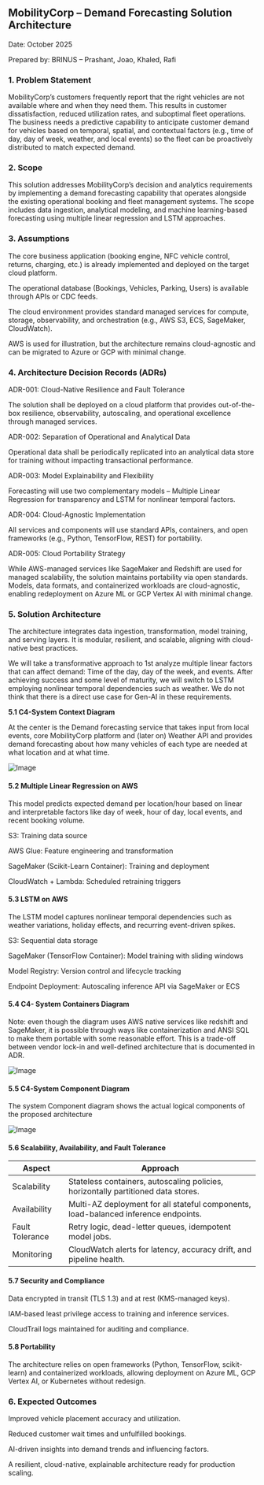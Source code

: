 ## MobilityCorp – Demand Forecasting Solution Architecture

Date: October 2025

Prepared by: BRINUS – Prashant, Joao, Khaled, Rafi

### 1. Problem Statement

MobilityCorp’s customers frequently report that the right vehicles are not available where and when they need them. This results in customer dissatisfaction, reduced utilization rates, and suboptimal fleet operations. The business needs a predictive capability to anticipate customer demand for vehicles based on temporal, spatial, and contextual factors (e.g., time of day, day of week, weather, and local events) so the fleet can be proactively distributed to match expected demand.

### 2. Scope

This solution addresses MobilityCorp’s decision and analytics requirements by implementing a demand forecasting capability that operates alongside the existing operational booking and fleet management systems. The scope includes data ingestion, analytical modeling, and machine learning-based forecasting using multiple linear regression and LSTM approaches.

### 3. Assumptions

The core business application (booking engine, NFC vehicle control, returns, charging, etc.) is already implemented and deployed on the target cloud platform.

The operational database (Bookings, Vehicles, Parking, Users) is available through APIs or CDC feeds.

The cloud environment provides standard managed services for compute, storage, observability, and orchestration (e.g., AWS S3, ECS, SageMaker, CloudWatch).

AWS is used for illustration, but the architecture remains cloud-agnostic and can be migrated to Azure or GCP with minimal change.

### 4. Architecture Decision Records (ADRs)

ADR-001: Cloud-Native Resilience and Fault Tolerance

The solution shall be deployed on a cloud platform that provides out-of-the-box resilience, observability, autoscaling, and operational excellence through managed services.

ADR-002: Separation of Operational and Analytical Data

Operational data shall be periodically replicated into an analytical data store for training without impacting transactional performance.

ADR-003: Model Explainability and Flexibility

Forecasting will use two complementary models – Multiple Linear Regression for transparency and LSTM for nonlinear temporal factors.

ADR-004: Cloud-Agnostic Implementation

All services and components will use standard APIs, containers, and open frameworks (e.g., Python, TensorFlow, REST) for portability.

ADR-005: Cloud Portability Strategy

While AWS-managed services like SageMaker and Redshift are used for managed scalability, the solution maintains portability via open standards. Models, data formats, and containerized workloads are cloud-agnostic, enabling redeployment on Azure ML or GCP Vertex AI with minimal change.

### 5. Solution Architecture

The architecture integrates data ingestion, transformation, model training, and serving layers. It is modular, resilient, and scalable, aligning with cloud-native best practices.

We will take a transformative approach to 1st analyze multiple linear factors that can affect demand: Time of the day, day of the week, and events.
After achieving success and some level of maturity, we will switch to LSTM employing nonlinear temporal dependencies such as weather. 
We do not think that there is a direct use case for Gen-AI in these requirements.

**5.1 C4-System Context Diagram**

At the center is the Demand forecasting service that takes input from local events, core MobilityCorp platform and (later on) Weather API and provides demand forecasting about how many vehicles of each type are needed at what location and at what time.

![Image](MobilityCorp_Solution_Architecture_artifacts/image_000000_2e54e972e7bd82595eb636c300ac9012247b9c11ca133054690508eebf00dfdc.png)

#### 5.2 Multiple Linear Regression on AWS

This model predicts expected demand per location/hour based on linear and interpretable factors like day of week, hour of day, local events, and recent booking volume.

S3: Training data source

AWS Glue: Feature engineering and transformation

SageMaker (Scikit-Learn Container): Training and deployment

CloudWatch + Lambda: Scheduled retraining triggers

#### 5.3 LSTM on AWS

The LSTM model captures nonlinear temporal dependencies such as weather variations, holiday effects, and recurring event-driven spikes.

S3: Sequential data storage

SageMaker (TensorFlow Container): Model training with sliding windows

Model Registry: Version control and lifecycle tracking

Endpoint Deployment: Autoscaling inference API via SageMaker or ECS

#### 5.4 C4- System Containers Diagram

Note: even though the diagram uses AWS native services like redshift and SageMaker, it is possible through ways like containerization and ANSI SQL to make them portable with some reasonable effort. This is a trade-off between vendor lock-in and well-defined architecture that is documented in ADR.

![Image](MobilityCorp_Solution_Architecture_artifacts/image_000001_8b9fb65f98ad995472690e0abfdf1835fb3dab08c532f7e517a954c6bdc38bdd.png)

#### 5.5 C4-System Component Diagram

The system Component diagram shows the actual logical components of the proposed architecture

![Image](MobilityCorp_Solution_Architecture_artifacts/image_000002_dfa4fabbe0e4541a01bf586e530bc0174a19938c6470f042361ccb95047d914e.png)

#### 

#### 5.6 Scalability, Availability, and Fault Tolerance

| Aspect          | Approach                                                                            |
|-----------------|-------------------------------------------------------------------------------------|
| Scalability     | Stateless containers, autoscaling policies, horizontally partitioned data stores.   |
| Availability    | Multi-AZ deployment for all stateful components, load-balanced inference endpoints. |
| Fault Tolerance | Retry logic, dead-letter queues, idempotent model jobs.                             |
| Monitoring      | CloudWatch alerts for latency, accuracy drift, and pipeline health.                 |

#### 5.7 Security and Compliance

Data encrypted in transit (TLS 1.3) and at rest (KMS-managed keys).

IAM-based least privilege access to training and inference services.

CloudTrail logs maintained for auditing and compliance.

#### 5.8 Portability

The architecture relies on open frameworks (Python, TensorFlow, scikit-learn) and containerized workloads, allowing deployment on Azure ML, GCP Vertex AI, or Kubernetes without redesign.

### 6. Expected Outcomes

Improved vehicle placement accuracy and utilization.

Reduced customer wait times and unfulfilled bookings.

AI-driven insights into demand trends and influencing factors.

A resilient, cloud-native, explainable architecture ready for production scaling.